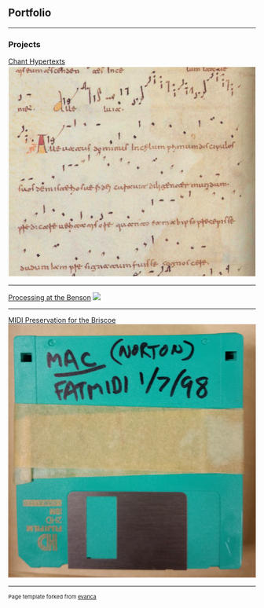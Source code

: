 ## Portfolio

---

### Projects

[Chant Hypertexts](/pdf/One_Description.pdf)
<img src="images/Chant.png?raw=true"/>

---
[Processing at the Benson](/pdf/Two_Description.pdf)
<img src="images/Reyes.png?raw=true"/>

---
[MIDI Preservation for the Briscoe](/pdf/Three_Description.pdf)
<img src="images/Disk.jpg?raw=true"/>

---
<p style="font-size:11px">Page template forked from <a href="https://github.com/evanca/quick-portfolio">evanca</a></p>
<!-- Remove above link if you don't want to attibute -->
